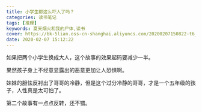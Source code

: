 ```yaml
---
title: 小学生都这么吓人了吗？
categories: 读书笔记
tags: [推理]
keywords: 夏天烟火和我的尸体,读书
cover: https://bk-5lian.oss-cn-shanghai.aliyuncs.com/20200207150822-t6_26534965.jpg
date: 2020-02-07 15:12:22
---
```


如果把两个小学生换成大人，这个故事的效果起码要减少一半。

果然孩子身上不经意显露出的恶意更加让人恐惧啊。

妹妹的胆怯反衬出了哥哥的冷静，但是这个过分冷静的哥哥，才是一个五年级的孩子，人性真是太可怕了。

第二个故事有一点点反转，还不错。